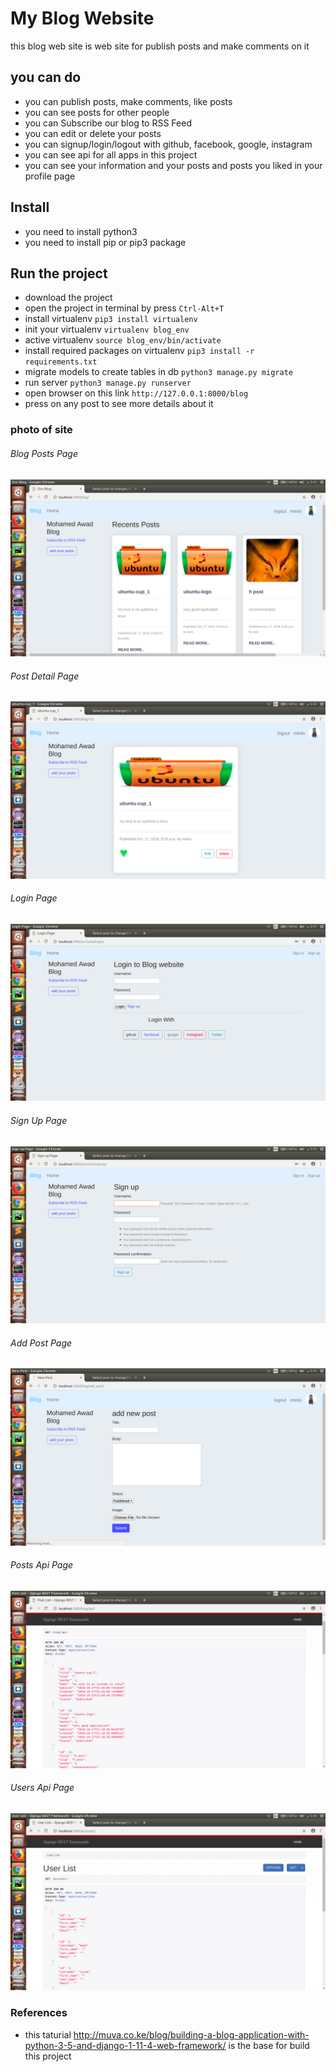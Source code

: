 # My Blog Website

this blog web site is web site for publish posts and make comments on it 

## you can do 

* you can publish posts, make comments, like posts
* you can see posts for other people
* you can Subscribe our blog to RSS Feed
* you can edit or delete your posts
* you can signup/login/logout with github, facebook, google, instagram
* you can see api for all apps in this project
* you can see your information and your posts and posts you liked in your profile page

## Install

* you need to install python3
* you need to install pip or pip3 package


## Run the project

* download the project 
* open the project in terminal by press `Ctrl-Alt+T`
* install virtualenv `pip3 install virtualenv` 
* init your virtualenv `virtualenv blog_env` 
* active virtualenv `source blog_env/bin/activate`
* install required packages on virtualenv `pip3 install -r requirements.txt`
* migrate models to create tables in db `python3 manage.py migrate`
* run server `python3 manage.py runserver`
* open browser on this link `http://127.0.0.1:8000/blog`
* press on any post to see more details about it

### photo of site

###### Blog Posts Page
![alt text](https://github.com/Mohamed-awad/blog/blob/master/blog/blog_app/static/imgs/posts.png)

###### Post Detail Page
![alt text](https://github.com/Mohamed-awad/blog/blob/master/blog/blog_app/static/imgs/post_detail.png)

###### Login Page
![alt text](https://github.com/Mohamed-awad/blog/blob/master/blog/blog_app/static/imgs/login.png)

###### Sign Up Page
![alt text](https://github.com/Mohamed-awad/blog/blob/master/blog/blog_app/static/imgs/singup.png)

###### Add Post Page
![alt text](https://github.com/Mohamed-awad/blog/blob/master/blog/blog_app/static/imgs/create.png)

###### Posts Api Page
![alt text](https://github.com/Mohamed-awad/blog/blob/master/blog/blog_app/static/imgs/posts_api.png)

###### Users Api Page
![alt text](https://github.com/Mohamed-awad/blog/blob/master/blog/blog_app/static/imgs/user_api.png)

### References
* this taturial http://muva.co.ke/blog/building-a-blog-application-with-python-3-5-and-django-1-11-4-web-framework/ is the base for build this project 
